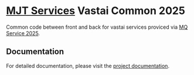 # [MJT Services](https://github.com/mjt-services) Vastai Common 2025

Common code between front and back for vastai services proviced via [MQ Service 2025](https://github.com/mjt-services/mq-service-2025).

## Documentation

For detailed documentation, please visit the [project documentation](https://mjt-services.github.io/textgen-common-2025/).

